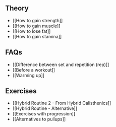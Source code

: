 ## Theory
- [[How to gain strength]]
- [[How to gain muscle]]
- [[How to lose fat]]
- [[How to gain stamina]]

## FAQs
- [[Difference between set and repetition (rep)]]
- [[Before a workout]]
- [[Warming up]]

## Exercises
- [[Hybrid Routine 2 - From Hybrid Calisthenics]]
- [[Hybrid Routine - Alternative]]
- [[Exercises with progression]]
- [[Alternatives to pullups]]